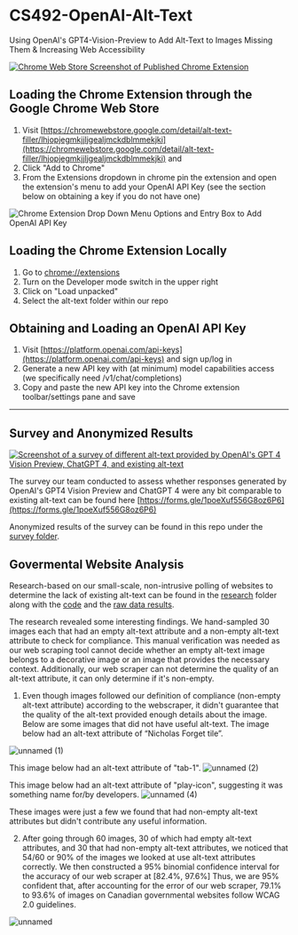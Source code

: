 # CS492-OpenAI-Alt-Text
Using OpenAI's GPT4-Vision-Preview to Add Alt-Text to Images Missing Them &amp; Increasing Web Accessibility

[![Chrome Web Store Screenshot of Published Chrome Extension](https://github.com/KeshavChawla/CS492-OpenAI-Alt-Text/assets/21203253/55f01370-4964-4929-9e88-acc7cc89b788)](https://chromewebstore.google.com/detail/alt-text-filler/lhjopjegmkjjljgealjmckdblmmekjki)


## Loading the Chrome Extension through the Google Chrome Web Store
1. Visit [https://chromewebstore.google.com/detail/alt-text-filler/lhjopjegmkjjljgealjmckdblmmekjki](https://chromewebstore.google.com/detail/alt-text-filler/lhjopjegmkjjljgealjmckdblmmekjki) and 
2. Click "Add to Chrome"
3. From the Extensions dropdown in chrome pin the extension and open the extension's menu to add your OpenAI API Key (see the section below on obtaining a key if you do not have one)

![Chrome Extension Drop Down Menu Options and Entry Box to Add OpenAI API Key](https://github.com/KeshavChawla/CS492-OpenAI-Alt-Text/assets/21203253/d5092b79-5759-49c5-9cf9-6a340f06ed8c)

## Loading the Chrome Extension Locally
1. Go to [chrome://extensions](chrome://extensions)
2. Turn on the Developer mode switch in the upper right
3. Click on "Load unpacked"
4. Select the alt-text folder within our repo

## Obtaining and Loading an OpenAI API Key
1. Visit [https://platform.openai.com/api-keys](https://platform.openai.com/api-keys) and sign up/log in
2. Generate a new API key with (at minimum) model capabilities access (we specifically need /v1/chat/completions)
3. Copy and paste the new API key into the Chrome extension toolbar/settings pane and save

---

## Survey and Anonymized Results
[![Screenshot of a survey of different alt-text provided by OpenAI's GPT 4 Vision Preview, ChatGPT 4, and existing alt-text](https://github.com/KeshavChawla/CS492-OpenAI-Alt-Text/assets/21203253/cb695f0a-4a1a-4aca-a48d-ed63b16d9ba8)](https://forms.gle/1poeXuf556G8oz6P6)

The survey our team conducted to assess whether responses generated by OpenAI's GPT4 Vision Preview and ChatGPT 4 were any bit comparable to existing alt-text can be found here [https://forms.gle/1poeXuf556G8oz6P6](https://forms.gle/1poeXuf556G8oz6P6)

Anonymized results of the survey can be found in this repo under the [survey folder](https://github.com/KeshavChawla/CS492-OpenAI-Alt-Text/blob/main/survey/CS_492_Alt_Text_Survey_Anonymized.xlsx).

## Govermental Website Analysis

Research-based on our small-scale, non-intrusive polling of websites to determine the lack of existing alt-text can be found in the [research](https://github.com/KeshavChawla/CS492-OpenAI-Alt-Text/tree/main/research) folder along with the [code](https://github.com/KeshavChawla/CS492-OpenAI-Alt-Text/blob/main/research/webscrape.py) and the [raw data results](https://github.com/KeshavChawla/CS492-OpenAI-Alt-Text/blob/main/research/output.csv).

The research revealed some interesting findings. We hand-sampled 30 images each that had an empty alt-text attribute and a non-empty alt-text attribute to check for compliance. This manual verification was needed as our web scraping tool cannot decide whether an empty alt-text image belongs to a decorative image or an image that provides the necessary context. Additionally, our web scraper can not determine the quality of an alt-text attribute, it can only determine if it's non-empty. 

1. Even though images followed our definition of compliance (non-empty alt-text attribute) according to the webscraper, it didn't guarantee that the quality of the alt-text provided enough details about the image. Below are some images that did not have useful alt-text. 
   The image below had an alt-text attribute of “Nicholas Forget tile”.
 
  ![unnamed (1)](https://github.com/KeshavChawla/CS492-OpenAI-Alt-Text/assets/18638226/ad9f8465-bf73-40ed-b95a-bebd6b74e78a)

  This image below had an alt-text attribute of "tab-1".
  ![unnamed (2)](https://github.com/KeshavChawla/CS492-OpenAI-Alt-Text/assets/18638226/30eabb3a-e99e-4a05-90df-7a9b0401a53c)

   This image below had an alt-text attribute of "play-icon", suggesting it was something name for/by developers. 
   ![unnamed (4)](https://github.com/KeshavChawla/CS492-OpenAI-Alt-Text/assets/18638226/ff6b50ea-c8f5-4ee8-8434-608bda046715)

   These images were just a few we found that had non-empty alt-text attributes but didn't contribute any useful information.  

2. After going through 60 images, 30 of which had empty alt-text attributes, and 30 that had non-empty alt-text attributes, we noticed that 54/60 or 90% of the images we looked at use alt-text attributes correctly. We then constructed a 95% binomial confidence interval for the accuracy of our web scraper at [82.4%, 97.6%]
   Thus, we are 95% confident that, after accounting for the error of our web scraper, 79.1% to 93.6% of images on Canadian governmental websites follow WCAG 2.0 guidelines.

![unnamed](https://github.com/KeshavChawla/CS492-OpenAI-Alt-Text/assets/18638226/dac99f8e-5a01-4069-9990-578201935e5b)

